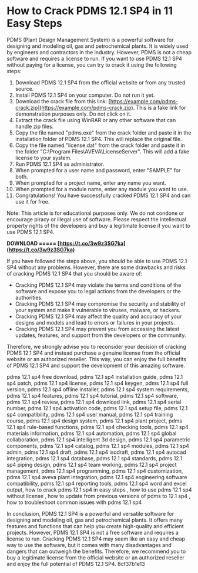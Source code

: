 
 
# How to Crack PDMS 12.1 SP4 in 11 Easy Steps
 
PDMS (Plant Design Management System) is a powerful software for designing and modeling oil, gas and petrochemical plants. It is widely used by engineers and contractors in the industry. However, PDMS is not a cheap software and requires a license to run. If you want to use PDMS 12.1 SP4 without paying for a license, you can try to crack it using the following steps:
 
1. Download PDMS 12.1 SP4 from the official website or from any trusted source.
2. Install PDMS 12.1 SP4 on your computer. Do not run it yet.
3. Download the crack file from this link: [https://example.com/pdms-crack.zip](https://example.com/pdms-crack.zip). This is a fake link for demonstration purposes only. Do not click on it.
4. Extract the crack file using WinRAR or any other software that can handle zip files.
5. Copy the file named "pdms.exe" from the crack folder and paste it in the installation folder of PDMS 12.1 SP4. This will replace the original file.
6. Copy the file named "license.dat" from the crack folder and paste it in the folder "C:\Program Files\AVEVA\LicenseServer". This will add a fake license to your system.
7. Run PDMS 12.1 SP4 as administrator.
8. When prompted for a user name and password, enter "SAMPLE" for both.
9. When prompted for a project name, enter any name you want.
10. When prompted for a module name, enter any module you want to use.
11. Congratulations! You have successfully cracked PDMS 12.1 SP4 and can use it for free.

Note: This article is for educational purposes only. We do not condone or encourage piracy or illegal use of software. Please respect the intellectual property rights of the developers and buy a legitimate license if you want to use PDMS 12.1 SP4.
 
**DOWNLOAD ===== [https://t.co/3w9z3SG7ka](https://t.co/3w9z3SG7ka)**


  
If you have followed the steps above, you should be able to use PDMS 12.1 SP4 without any problems. However, there are some drawbacks and risks of cracking PDMS 12.1 SP4 that you should be aware of:

- Cracking PDMS 12.1 SP4 may violate the terms and conditions of the software and expose you to legal actions from the developers or the authorities.
- Cracking PDMS 12.1 SP4 may compromise the security and stability of your system and make it vulnerable to viruses, malware, or hackers.
- Cracking PDMS 12.1 SP4 may affect the quality and accuracy of your designs and models and lead to errors or failures in your projects.
- Cracking PDMS 12.1 SP4 may prevent you from accessing the latest updates, features, and support from the developers or the community.

Therefore, we strongly advise you to reconsider your decision of cracking PDMS 12.1 SP4 and instead purchase a genuine license from the official website or an authorized reseller. This way, you can enjoy the full benefits of PDMS 12.1 SP4 and support the development of this amazing software.
 
pdms 12.1 sp4 free download,  pdms 12.1 sp4 installation guide,  pdms 12.1 sp4 patch,  pdms 12.1 sp4 license,  pdms 12.1 sp4 keygen,  pdms 12.1 sp4 full version,  pdms 12.1 sp4 offline installer,  pdms 12.1 sp4 system requirements,  pdms 12.1 sp4 features,  pdms 12.1 sp4 tutorial,  pdms 12.1 sp4 software,  pdms 12.1 sp4 review,  pdms 12.1 sp4 download link,  pdms 12.1 sp4 serial number,  pdms 12.1 sp4 activation code,  pdms 12.1 sp4 setup file,  pdms 12.1 sp4 compatibility,  pdms 12.1 sp4 user manual,  pdms 12.1 sp4 training course,  pdms 12.1 sp4 design system,  pdms 12.1 sp4 plant project,  pdms 12.1 sp4 rule-based functions,  pdms 12.1 sp4 checking tools,  pdms 12.1 sp4 materials information,  pdms 12.1 sp4 automation,  pdms 12.1 sp4 global collaboration,  pdms 12.1 sp4 intelligent 3d design,  pdms 12.1 sp4 parametric components,  pdms 12.1 sp4 catalog,  pdms 12.1 sp4 modules,  pdms 12.1 sp4 admin,  pdms 12.1 sp4 draft,  pdms 12.1 sp4 isodraft,  pdms 12.1 sp4 autocad integration,  pdms 12.1 sp4 database,  pdms 12.1 sp4 standards,  pdms 12.1 sp4 piping design,  pdms 12.1 sp4 team working,  pdms 12.1 sp4 project management,  pdms 12.1 sp4 programming,  pdms 12.1 sp4 customization,  pdms 12.1 sp4 aveva plant integration,  pdms 12.1 sp4 engineering software compatibility,  pdms 12.1 sp4 reporting tools,  pdms 12.1 sp4 word and excel output,  how to crack pdms 12.1 sp4 in easy steps ,  how to use pdms 12.1 sp4 without license ,  how to update from previous versions of pdms to 12.1 sp4 ,  how to troubleshoot common issues with pdms 12.1 sp4
  
In conclusion, PDMS 12.1 SP4 is a powerful and versatile software for designing and modeling oil, gas and petrochemical plants. It offers many features and functions that can help you create high-quality and efficient projects. However, PDMS 12.1 SP4 is not a free software and requires a license to run. Cracking PDMS 12.1 SP4 may seem like an easy and cheap way to use the software, but it comes with many disadvantages and dangers that can outweigh the benefits. Therefore, we recommend you to buy a legitimate license from the official website or an authorized reseller and enjoy the full potential of PDMS 12.1 SP4.
 8cf37b1e13
 
